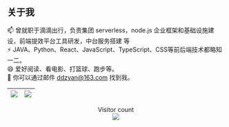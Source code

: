 ## 关于我

📫 曾就职于滴滴出行，负责集团 serverless，node.js 企业框架和基础设施建设，前端提效平台工具研发，中台服务搭建 等  
⚡ JAVA、Python、React、JavaScript、TypeScript、CSS等前后端技术都略知一二。  
😄 爱好阅读、看电影、打篮球、跑步等。  
💬 你可以通过邮件 ddzyan@163.com 找到我。


|![](https://github-readme-stats.vercel.app/api?username=ddzyan&show_icons=true&theme=radical)|![](https://github-readme-stats.vercel.app/api/top-langs/?username=ddzyan&layout=compact&theme=tokyonight&langs_count=10)|
|-|-|

<p align="center"> 
  Visitor count<br>
  <img src="https://profile-counter.glitch.me/ddzyan/count.svg" />
</p>
